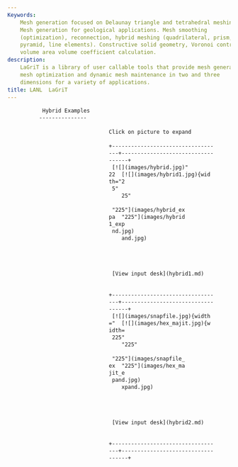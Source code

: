 ```yaml
---
Keywords: 
    Mesh generation focused on Delaunay triangle and tetrahedral meshing.
    Mesh generation for geological applications. Mesh smoothing
    (optimization), reconnection, hybrid meshing (quadrilateral, prism,
    pyramid, line elements). Constructive solid geometry, Voronoi control
    volume area volume coefficient calculation.
description: 
    LaGriT is a library of user callable tools that provide mesh generation,
    mesh optimization and dynamic mesh maintenance in two and three
    dimensions for a variety of applications.
title: LANL  LaGriT 
---
```





               Hybrid Examples                   
              ---------------                   

                                    Click on picture to expand        

                                    +-------------------------------- 
                                    ---+----------------------------- 
                                    ------+                           
                                     [![](images/hybrid.jpg)" 
                                    22  [![](images/hybrid1.jpg){wid 
                                    th="2                            
                                     5"                              
                                        25"                          

                                     "225"](images/hybrid_ex 
                                    pa  "225"](images/hybrid 
                                    1_exp                            
                                     nd.jpg)                         
                                        and.jpg)                     




                                     [View input desk](hybrid1.md) 


                                    +-------------------------------- 
                                    ---+----------------------------- 
                                    ------+                           
                                     [![](images/snapfile.jpg){width 
                                    ="  [![](images/hex_majit.jpg){w 
                                    idth=                            
                                     225"                            
                                        "225"                        

                                     "225"](images/snapfile_ 
                                    ex  "225"](images/hex_ma 
                                    jit_e                            
                                     pand.jpg)                       
                                        xpand.jpg)                   




                                     [View input desk](hybrid2.md) 


                                    +-------------------------------- 
                                    ---+----------------------------- 
                                    ------+                           

                                     
                                                 
                                                



